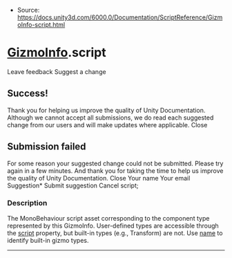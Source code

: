 * Source: https://docs.unity3d.com/6000.0/Documentation/ScriptReference/GizmoInfo-script.html

#  [GizmoInfo](https://docs.unity3d.com/6000.0/Documentation/ScriptReference/GizmoInfo.html).script
Leave feedback
Suggest a change
## Success!
Thank you for helping us improve the quality of Unity Documentation. Although we cannot accept all submissions, we do read each suggested change from our users and will make updates where applicable.
Close
## Submission failed
For some reason your suggested change could not be submitted. Please <a>try again</a> in a few minutes. And thank you for taking the time to help us improve the quality of Unity Documentation.
Close
Your name Your email Suggestion* Submit suggestion
Cancel
script; 
### Description
The MonoBehaviour script asset corresponding to the component type represented by this GizmoInfo.
User-defined types are accessible through the [script](https://docs.unity3d.com/6000.0/Documentation/ScriptReference/GizmoInfo-script.html) property, but built-in types (e.g., Transform) are not. Use [name](https://docs.unity3d.com/6000.0/Documentation/ScriptReference/GizmoInfo-name.html) to identify built-in gizmo types.
* * *
